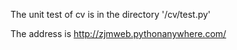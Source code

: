 The unit test of cv is in the directory '/cv/test.py'



The address is http://zjmweb.pythonanywhere.com/
